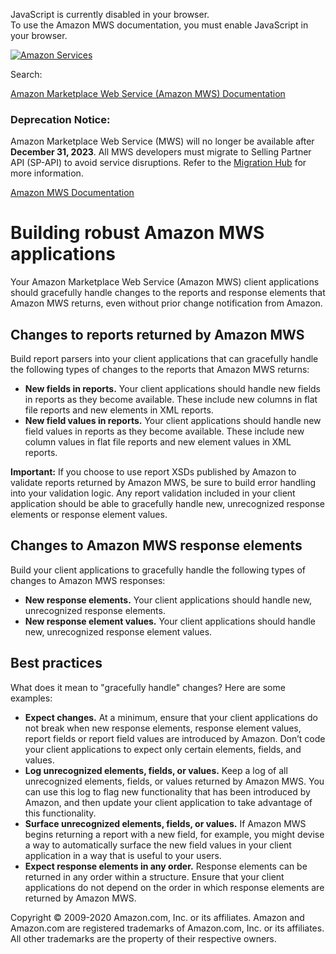<div id="MWSDX_noscript">

JavaScript is currently disabled in your browser.  
To use the Amazon MWS documentation, you must enable JavaScript in your
browser.

</div>

<div id="MWSDX_divtop">

[![Amazon
Services](https://images-na.ssl-images-amazon.com/images/G/08/mwsportal/fr_FR/amazonservices.gif "Amazon Services")](http://services.amazon.fr)

<div id="MWSDX_search">

<span id="MWSDX_searchlbl">Search:</span>

</div>

  
<span id="MWSDX_titlebar">[Amazon Marketplace Web Service (Amazon MWS)
Documentation](https://developer.amazonservices.fr/gp/mws/docs.html)</span>
<span id="MWSDX_dep_notice"></span>

### Deprecation Notice:

Amazon Marketplace Web Service (MWS) will no longer be available after
**December 31, 2023**. All MWS developers must migrate to Selling
Partner API (SP-API) to avoid service disruptions. Refer to the
[Migration
Hub](https://developer-docs.amazon.com/sp-api/page/migration-hub) for
more information.

</div>

<div id="MWSDX_divbottom">

<div id="MWSDX_divleft">

<div id="MWSDX_toc">

</div>

</div>

<div id="MWSDX_divright">

<div id="MWSDX_content">

<span id="MWSDX_breadcrumbs">[Amazon MWS
Documentation](https://developer.amazonservices.fr/gp/mws/docs.html)</span>

<div id="DG_BuildingRobustApps" class="nested0">

# Building robust <span class="ph">Amazon MWS</span> applications

<div class="body">

Your <span class="ph">Amazon Marketplace Web Service (Amazon MWS)</span>
client applications should gracefully handle changes to the reports and
response elements that <span class="ph">Amazon MWS</span> returns, even
without prior change notification from Amazon.

<div id="DG_BuildingRobustApps__ChangesToReportsReturnedByAmazonMWS"
class="section">

## Changes to reports returned by <span class="ph">Amazon MWS</span>

Build report parsers into your client applications that can gracefully
handle the following types of changes to the reports that <span
class="ph">Amazon MWS</span> returns:

-   **New fields in reports.** Your client applications should handle
    new fields in reports as they become available. These include new
    columns in flat file reports and new elements in XML reports.
-   **New field values in reports.** Your client applications should
    handle new field values in reports as they become available. These
    include new column values in flat file reports and new element
    values in XML reports.

**Important:** If you choose to use report XSDs published by Amazon to
validate reports returned by Amazon MWS, be sure to build error handling
into your validation logic. Any report validation included in your
client application should be able to gracefully handle new, unrecognized
response elements or response element values.

</div>

<div id="DG_BuildingRobustApps__ChangesToAmazonMWSResponseElements"
class="section">

## Changes to <span class="ph">Amazon MWS</span> response elements

Build your client applications to gracefully handle the following types
of changes to <span class="ph">Amazon MWS</span> responses:

-   **New response elements.** Your client applications should handle
    new, unrecognized response elements.
-   **New response element values.** Your client applications should
    handle new, unrecognized response element values.

</div>

<div id="DG_BuildingRobustApps__BestPractices" class="section">

## Best practices

What does it mean to "gracefully handle" changes? Here are some
examples:

-   **Expect changes.** At a minimum, ensure that your client
    applications do not break when new response elements, response
    element values, report fields or report field values are introduced
    by Amazon. Don’t code your client applications to expect only
    certain elements, fields, and values.
-   **Log unrecognized elements, fields, or values.** Keep a log of all
    unrecognized elements, fields, or values returned by <span
    class="ph">Amazon MWS</span>. You can use this log to flag new
    functionality that has been introduced by Amazon, and then update
    your client application to take advantage of this functionality.
-   **Surface unrecognized elements, fields, or values.** If <span
    class="ph">Amazon MWS</span> begins returning a report with a new
    field, for example, you might devise a way to automatically surface
    the new field values in your client application in a way that is
    useful to your users.
-   **Expect response elements in any order.** Response elements can be
    returned in any order within a structure. Ensure that your client
    applications do not depend on the order in which response elements
    are returned by <span class="ph">Amazon MWS</span>.

</div>

</div>

</div>

<div id="MWSDX_footer">

Copyright © 2009-2020 Amazon.com, Inc. or its affiliates. Amazon and
Amazon.com are registered trademarks of Amazon.com, Inc. or its
affiliates. All other trademarks are the property of their respective
owners.

</div>

</div>

</div>

<div style="clear: both;">

</div>

</div>
